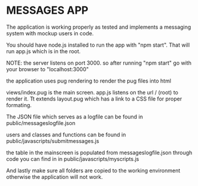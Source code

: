 # MESSAGES APP 
The application is working properly as tested and implements a messaging system with mockup users in code.

You should have node.js installed to run the app with "npm start". That will run app.js which is in the root.

NOTE: the server listens on port 3000. so after running "npm start" go with your browser to "localhost:3000"

the application uses pug rendering to render the pug files into html

views/index.pug  is the main screen. app.js listens on the url / (root) to render it. Tt extends layout.pug which has a link to a CSS file for proper formating.

The JSON file  which serves as a logfile can be found in public/messageslogfile.json

users and classes and functions can be found in public/javascripts/submitmessages.js

the table in the mainscreen is populated from messageslogfile.json through code you can find in in public/javascripts/myscripts.js

And lastly make sure all folders are copied to the working environment otherwise the application will not work.
